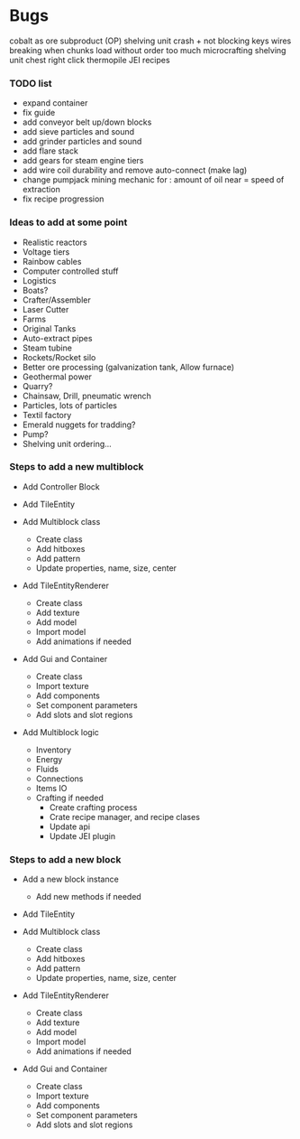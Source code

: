 # Bugs

cobalt as ore subproduct (OP)
shelving unit crash + not blocking keys
wires breaking when chunks load without order
too much microcrafting
shelving unit chest right click
thermopile JEI recipes

### TODO list
- expand container
- fix guide
- add conveyor belt up/down blocks
- add sieve particles and sound
- add grinder particles and sound
- add flare stack
- add gears for steam engine tiers
- add wire coil durability and remove auto-connect (make lag)
- change pumpjack mining mechanic for : amount of oil near = speed of extraction
- fix recipe progression

### Ideas to add at some point
- Realistic reactors
- Voltage tiers
- Rainbow cables
- Computer controlled stuff
- Logistics
- Boats?
- Crafter/Assembler
- Laser Cutter
- Farms
- Original Tanks
- Auto-extract pipes
- Steam tubine
- Rockets/Rocket silo
- Better ore processing (galvanization tank, Allow furnace)
- Geothermal power
- Quarry?
- Chainsaw, Drill, pneumatic wrench
- Particles, lots of particles
- Textil factory
- Emerald nuggets for tradding?
- Pump?
- Shelving unit ordering...


### Steps to add a new multiblock
- Add Controller Block
- Add TileEntity
- Add Multiblock class 
    - Create class
    - Add hitboxes
    - Add pattern
    - Update properties, name, size, center
    
- Add TileEntityRenderer
    - Create class
    - Add texture
    - Add model
    - Import model
    - Add animations if needed
    
- Add Gui and Container
    - Create class
    - Import texture
    - Add components
    - Set component parameters
    - Add slots and slot regions
    
- Add Multiblock logic
    - Inventory
    - Energy
    - Fluids
    - Connections
    - Items IO
    - Crafting if needed
        - Create crafting process
        - Crate recipe manager, and recipe clases
        - Update api
        - Update JEI plugin
        
### Steps to add a new block

- Add a new block instance
    - Add new methods if needed
       
- Add TileEntity
- Add Multiblock class 
    - Create class
    - Add hitboxes
    - Add pattern
    - Update properties, name, size, center
    
- Add TileEntityRenderer
    - Create class
    - Add texture
    - Add model
    - Import model
    - Add animations if needed
    
- Add Gui and Container
    - Create class
    - Import texture
    - Add components
    - Set component parameters
    - Add slots and slot regions
